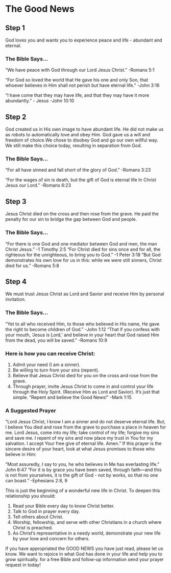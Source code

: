 # The Good News

## Step 1
God loves you and wants you to experience peace and
life - abundant and eternal.

### The Bible Says…
“We have peace with God through our Lord Jesus Christ.”
-Romans 5:1

“For God so loved the world that He gave his one and
only Son, that whoever believes in Him shall not perish but
have eternal life.”
-John 3:16

“I have come that they may have life, and that they may
have it more abundantly.” - Jesus
-John 10:10

## Step 2
God created us in His own image to have abundant life.
He did not make us as robots to automatically love and
obey Him. God gave us a will and freedom of choice.We
chose to disobey God and go our own willful way. We still
make this choice today, resulting in separation from God.

### The Bible Says…
“For all have sinned and fall short of the glory of God.”
 -Romans 3:23

“For the wages of sin is death, but the gift of God is eternal
life In Christ Jesus our Lord.”
-Romans 6:23

## Step 3
Jesus Christ died on the cross and then rose from the grave.
He paid the penalty for our sin to bridge the gap between God
and people.

### The Bible Says…
“For there is one God and one mediator between God and
men, the man Christ Jesus.”
-1 Timothy 2:5
“For Christ died for sins once and for all, the righteous for the
unrighteous, to bring you to God.”
-1 Peter 3:18
“But God demonstrates his own love for us in this: while we
were still sinners, Christ died for us.”
-Romans 5:8

## Step 4
We must trust Jesus Christ as Lord and Savior and receive Him
by personal invitation.

### The Bible Says…
“Yet to all who received Him, to those who believed in His
name, He gave the right to become children of God.”
-John 1:12
“That if you confess with your mouth, ‘Jesus is Lord,’ and
believe in your heart that God raised Him from the dead, you
will be saved.”
-Romans 10:9

### Here is how you can receive Christ:
1. Admit your need (I am a sinner).
2. Be willing to turn from your sins (repent).
3. Believe that Jesus Christ died for you on the cross and rose from the grave.
4. Through prayer, invite Jesus Christ to come in and control your life through the Holy Spirit. (Receive Him as Lord and Savior). It’s just that simple.
“Repent and believe the Good News!”
-Mark 1:15

### A Suggested Prayer
“Lord Jesus Christ, I know I am a sinner and do not deserve
eternal life. But, I believe You died and rose from the grave to
purchase a place in heaven for me. Lord Jesus, come into my
life; take control of my life; forgive my sins and save me. I repent
of my sins and now place my trust in You for my salvation. I
accept Your free give of eternal life. Amen.”
If this prayer is the sincere desire of your heart, look at what
Jesus promises to those who believe in Him:

“Most assuredly, I say to you, he who believes in Me has
everlasting life.”
John 6:47
“For it is by grace you have been saved, through faith—and
this is not from yourselves, it is the gift of God - not by works,
so that no one can boast.”
-Ephesians 2:8, 9

This is just the beginning of a wonderful new life in Christ.
To deepen this relationship you should:
1. Read your Bible every day to know Christ better.
2. Talk to God in prayer every day.
3. Tell others about Christ.
4. Worship, fellowship, and serve with other Christians in a church where Christ is preached.
5. As Christ’s representative in a needy world, demonstrate your new life by your love and concern for others.

If you have appropriated the GOOD NEWS you have just
read, please let us know. We want to rejoice in what God has
done in your life and help you to grow spiritually.
for a free Bible and follow-up information send your prayer request in today! 